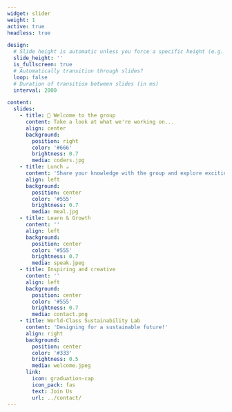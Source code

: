 ```yaml
---
widget: slider
weight: 1
active: true
headless: true

design:
  # Slide height is automatic unless you force a specific height (e.g. '400px')
  slide_height: ''
  is_fullscreen: true
  # Automatically transition through slides?
  loop: false
  # Duration of transition between slides (in ms)
  interval: 2000

content:
  slides:
    - title: 👋 Welcome to the group
      content: Take a look at what we're working on...
      align: center
      background:
        position: right
        color: '#666'
        brightness: 0.7
        media: coders.jpg
    - title: Lunch ☕️
      content: 'Share your knowledge with the group and explore exciting new topics together!'
      align: left
      background:
        position: center
        color: '#555'
        brightness: 0.7
        media: meal.jpg
    - title: Learn & Growth
      content: ''
      align: left
      background:
        position: center
        color: '#555'
        brightness: 0.7
        media: speak.jpeg
    - title: Inspiring and creative
      content: ''
      align: left
      background:
        position: center
        color: '#555'
        brightness: 0.7
        media: contact.png
    - title: World-Class Sustainability Lab
      content: 'Designing for a sustainable future!'
      align: right
      background:
        position: center
        color: '#333'
        brightness: 0.5
        media: welcome.jpeg
      link:
        icon: graduation-cap
        icon_pack: fas
        text: Join Us
        url: ../contact/
---
```

